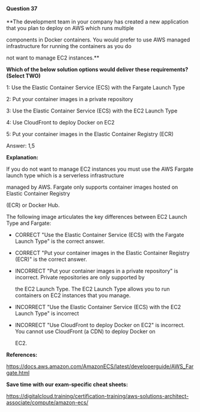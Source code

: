 #### Question  37


**The development team in your company has created a new application that you plan to deploy on AWS which runs multiple

components in Docker containers. You would prefer to use AWS managed infrastructure for running the containers as you do

not want to manage EC2 instances.**


**Which of the below solution options would deliver these requirements? (Select TWO)**


1: Use the Elastic Container Service (ECS) with the Fargate Launch Type


2: Put your container images in a private repository


3: Use the Elastic Container Service (ECS) with the EC2 Launch Type


4: Use CloudFront to deploy Docker on EC2


5: Put your container images in the Elastic Container Registry (ECR)


Answer: 1,5


**Explanation:**


If you do not want to manage EC2 instances you must use the AWS Fargate launch type which is a serverless infrastructure

managed by AWS. Fargate only supports container images hosted on Elastic Container Registry

(ECR) or Docker Hub.


The following image articulates the key differences between EC2 Launch Type and Fargate:


- CORRECT "Use the Elastic Container Service (ECS) with the Fargate Launch Type" is the correct answer.


- CORRECT "Put your container images in the Elastic Container Registry (ECR)" is the correct answer.


- INCORRECT "Put your container images in a private repository" is incorrect. Private repositories are only supported by

  the EC2 Launch Type. The EC2 Launch Type allows you to run containers on EC2 instances that you manage.


- INCORRECT "Use the Elastic Container Service (ECS) with the EC2 Launch Type" is incorrect


- INCORRECT "Use CloudFront to deploy Docker on EC2" is incorrect. You cannot use CloudFront (a CDN) to deploy Docker on

  EC2.


**References:**


https://docs.aws.amazon.com/AmazonECS/latest/developerguide/AWS_Fargate.html


**Save time with our exam-specific cheat sheets:**


https://digitalcloud.training/certification-training/aws-solutions-architect-associate/compute/amazon-ecs/

